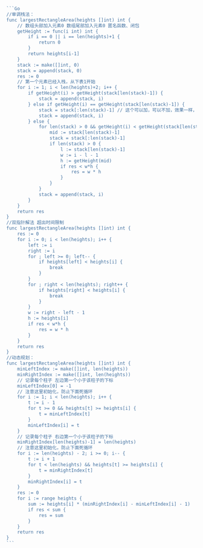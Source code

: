 ````Go
```Go
//单调栈法：
func largestRectangleArea(heights []int) int {
	// 数组头部加入元素0 数组尾部加入元素0 匿名函数、闭包
	getHeight := func(i int) int {
		if i == 0 || i == len(heights)+1 {
			return 0
		}
		return heights[i-1]
	}
	stack := make([]int, 0)
	stack = append(stack, 0)
	res := 0
	// 第一个元素已经入栈，从下表1开始
	for i := 1; i < len(heights)+2; i++ {
		if getHeight(i) > getHeight(stack[len(stack)-1]) {
			stack = append(stack, i)
		} else if getHeight(i) == getHeight(stack[len(stack)-1]) {
			stack = stack[:len(stack)-1] // 这个可以加，可以不加，效果一样，思路不同
			stack = append(stack, i)
		} else {
			for len(stack) > 0 && getHeight(i) < getHeight(stack[len(stack)-1]) {
				mid := stack[len(stack)-1]
				stack = stack[:len(stack)-1]
				if len(stack) > 0 {
					l := stack[len(stack)-1]
					w := i - l - 1
					h := getHeight(mid)
					if res < w*h {
						res = w * h
					}
				}
			}
			stack = append(stack, i)
		}
	}
	return res
}
//双指针解法 超出时间限制
func largestRectangleArea(heights []int) int {
	res := 0
	for i := 0; i < len(heights); i++ {
		left := i
		right := i
		for ; left >= 0; left-- {
			if heights[left] < heights[i] {
				break
			}
		}
		for ; right < len(heights); right++ {
			if heights[right] < heights[i] {
				break
			}
		}
		w := right - left - 1
		h := heights[i]
		if res < w*h {
			res = w * h
		}
	}
	return res
}
//动态规划：
func largestRectangleArea(heights []int) int {
	minLeftIndex := make([]int, len(heights))
	minRightIndex := make([]int, len(heights))
	// 记录每个柱子 左边第一个小于该柱子的下标
	minLeftIndex[0] = -1
	// 注意这里初始化，防止下面死循环
	for i := 1; i < len(heights); i++ {
		t := i - 1
		for t >= 0 && heights[t] >= heights[i] {
			t = minLeftIndex[t]
		}
		minLeftIndex[i] = t
	}
	// 记录每个柱子 右边第一个小于该柱子的下标
	minRightIndex[len(heights)-1] = len(heights)
	// 注意这里初始化，防止下面死循环
	for i := len(heights) - 2; i >= 0; i-- {
		t := i + 1
		for t < len(heights) && heights[t] >= heights[i] {
			t = minRightIndex[t]
		}
		minRightIndex[i] = t
	}
	res := 0
	for i := range heights {
		sum := heights[i] * (minRightIndex[i] - minLeftIndex[i] - 1)
		if res < sum {
			res = sum
		}
	}
	return res
}
```
````